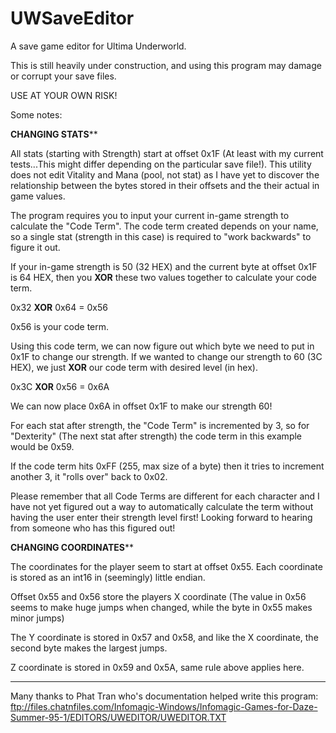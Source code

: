 # UWSaveEditor
A save game editor for Ultima Underworld.

This is still heavily under construction, and using this program may damage or corrupt your save files. 

USE AT YOUR OWN RISK!


Some notes:

******************CHANGING STATS********************

All stats (starting with Strength) start at offset 0x1F (At least with my current tests...This might differ depending on the particular save file!). This utility does not edit Vitality and Mana (pool, not stat) as I have yet to discover the relationship between the bytes stored in their offsets and the their actual in game values.

The program requires you to input your current in-game strength to calculate the "Code Term". The code term created depends on your name, so a single stat (strength in this case) is required to "work backwards" to figure it out. 

If your in-game strength is 50 (32 HEX) and the current byte at offset 0x1F is 64 HEX, then you <strong>XOR</strong> these two values together to calculate your code term.

0x32 <strong>XOR</strong> 0x64  = 0x56

0x56 is your code term. 

Using this code term, we can now figure out which byte we need to put in 0x1F to change our strength. If we wanted to change our strength to 60 (3C HEX), we just <strong>XOR</strong> our code term with desired level (in hex).

0x3C <strong>XOR</strong> 0x56 = 0x6A

We can now place 0x6A in offset 0x1F to make our strength 60!

For each stat after strength, the "Code Term" is incremented by 3, so for "Dexterity" (The next stat after strength) the code term in this example would be 0x59.

If the code term hits 0xFF (255, max size of a byte) then it tries to increment another 3, it "rolls over" back to 0x02.

Please remember that all Code Terms are different for each character and I have not yet figured out a way to automatically calculate the term without having the user enter their strength level first! Looking forward to hearing from someone who has this figured out!


******************CHANGING COORDINATES********************

The coordinates for the player seem to start at offset 0x55. Each coordinate is stored as an int16 in (seemingly) little endian.

Offset 0x55 and 0x56 store the players X coordinate (The value in 0x56 seems to make huge jumps when changed, while the byte in 0x55 makes minor jumps)

The Y coordinate is stored in 0x57 and 0x58, and like the X coordinate, the second byte makes the largest jumps.

Z coordinate is stored in 0x59 and 0x5A, same rule above applies here.

***********************************************************


Many thanks to Phat Tran who's documentation helped write this program:
ftp://files.chatnfiles.com/Infomagic-Windows/Infomagic-Games-for-Daze-Summer-95-1/EDITORS/UWEDITOR/UWEDITOR.TXT
